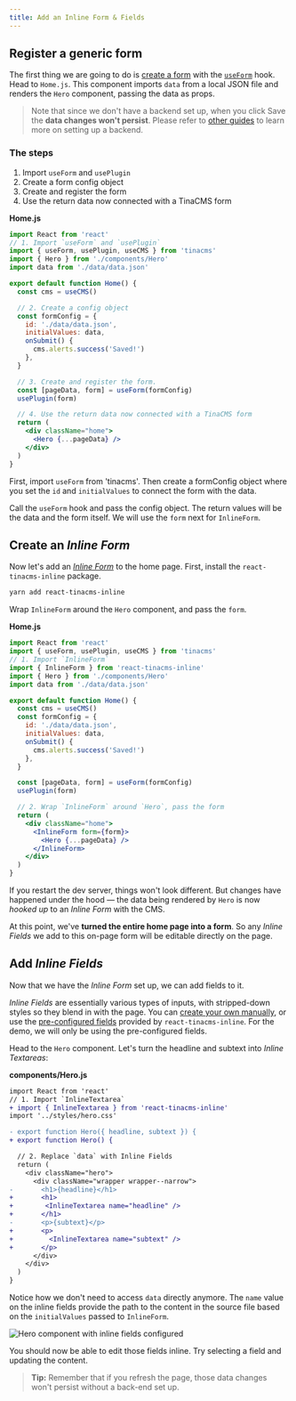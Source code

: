 ```yaml
---
title: Add an Inline Form & Fields
---
```


## Register a generic form

The first thing we are going to do is [create a form](https://tinacms.org/docs/inline-editing) with the [`useForm`](https://tinacms.org/docs/forms#creating-forms-in-react) hook. Head to `Home.js`. This component imports `data` from a local JSON file and renders the `Hero` component, passing the data as props.

> Note that since we don't have a backend set up, when you click Save the **data changes won't persist**. Please refer to [other guides](https://tinacms.org/guides/) to learn more on setting up a backend.

### The steps

1. Import `useForm` and `usePlugin`
2. Create a form config object
3. Create and register the form
4. Use the return data now connected with a TinaCMS form

**Home.js**

```jsx
import React from 'react'
// 1. Import `useForm` and `usePlugin`
import { useForm, usePlugin, useCMS } from 'tinacms'
import { Hero } from './components/Hero'
import data from './data/data.json'

export default function Home() {
  const cms = useCMS()

  // 2. Create a config object
  const formConfig = {
    id: './data/data.json',
    initialValues: data,
    onSubmit() {
      cms.alerts.success('Saved!')
    },
  }

  // 3. Create and register the form.
  const [pageData, form] = useForm(formConfig)
  usePlugin(form)

  // 4. Use the return data now connected with a TinaCMS form
  return (
    <div className="home">
      <Hero {...pageData} />
    </div>
  )
}
```

First, import `useForm` from 'tinacms'. Then create a formConfig object where you set the `id` and `initialValues` to connect the form with the data.

Call the `useForm` hook and pass the config object. The return values will be the data and the form itself. We will use the `form` next for `InlineForm`.

## Create an _Inline Form_

Now let's add an [_Inline Form_](https://tinacms.org/docs/inline-editing) to the home page. First, install the `react-tinacms-inline` package.

```bash
yarn add react-tinacms-inline
```

Wrap `InlineForm` around the `Hero` component, and pass the `form`.

**Home.js**

```jsx
import React from 'react'
import { useForm, usePlugin, useCMS } from 'tinacms'
// 1. Import `InlineForm`
import { InlineForm } from 'react-tinacms-inline'
import { Hero } from './components/Hero'
import data from './data/data.json'

export default function Home() {
  const cms = useCMS()
  const formConfig = {
    id: './data/data.json',
    initialValues: data,
    onSubmit() {
      cms.alerts.success('Saved!')
    },
  }

  const [pageData, form] = useForm(formConfig)
  usePlugin(form)

  // 2. Wrap `InlineForm` around `Hero`, pass the form
  return (
    <div className="home">
      <InlineForm form={form}>
        <Hero {...pageData} />
      </InlineForm>
    </div>
  )
}
```

If you restart the dev server, things won't look different. But changes have happened under the hood — the data being rendered by `Hero` is now _hooked up_ to an _Inline Form_ with the CMS.

At this point, we've **turned the entire home page into a form**. So any _Inline Fields_ we add to this on-page form will be editable directly on the page.

## Add _Inline Fields_

Now that we have the _Inline Form_ set up, we can add fields to it.

_Inline Fields_ are essentially various types of inputs, with stripped-down styles so they blend in with the page. You can [create your own manually](https://tinacms.org/docs/inline-editing#adding-inline-editing-with-inlineform), or use the [pre-configured fields](https://tinacms.org/docs/inline-editing#using-pre-configured-inline-fields) provided by `react-tinacms-inline`. For the demo, we will only be using the pre-configured fields.

Head to the `Hero` component. Let's turn the headline and subtext into _Inline Textareas_:

**components/Hero.js**

```diff
import React from 'react'
// 1. Import `InlineTextarea`
+ import { InlineTextarea } from 'react-tinacms-inline'
import '../styles/hero.css'

- export function Hero({ headline, subtext }) {
+ export function Hero() {

  // 2. Replace `data` with Inline Fields
  return (
    <div className="hero">
      <div className="wrapper wrapper--narrow">
-       <h1>{headline}</h1>
+       <h1>
+        <InlineTextarea name="headline" />
+       </h1>
-       <p>{subtext}</p>
+       <p>
+         <InlineTextarea name="subtext" />
+       </p>
      </div>
    </div>
  )
}
```

Notice how we don't need to access `data` directly anymore. The `name` value on the inline fields provide the path to the content in the source file based on the `initialValues` passed to `InlineForm`.

![Hero component with inline fields configured](/img/inline-editing-guide/step4-inline-fields.png)

You should now be able to edit those fields inline. Try selecting a field and updating the content.

> **Tip:** Remember that if you refresh the page, those data changes won't persist without a back-end set up.
